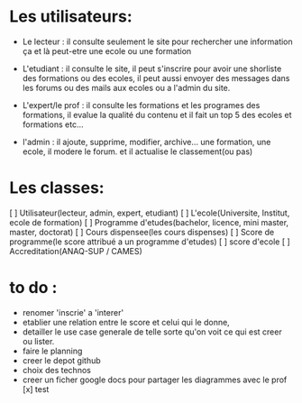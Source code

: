 # Les utilisateurs:
- Le lecteur : il consulte seulement le site pour rechercher une information ça et là peut-etre une ecole ou une formation
- L'etudiant : il consulte le site, il peut s'inscrire pour avoir une shorliste des formations ou des ecoles, il peut aussi envoyer des messages dans les forums ou des mails aux ecoles ou a l'admin du site.
- L'expert/le prof : il consulte les formations et les programes des formations, il evalue la qualité du contenu et il fait un top 5 des ecoles et formations etc...

- l'admin : il ajoute, supprime, modifier, archive... une formation, une ecole, il modere le forum. et il actualise le classement(ou pas) 

# Les classes:
 [ ] Utilisateur(lecteur, admin, expert, etudiant)
 [ ] L'ecole(Universite, Institut, ecole de formation)
 [ ] Programme d'etudes(bachelor, licence, mini master, master, doctorat)
 [ ] Cours dispensee(les cours dispenses)
 [ ] Score de programme(le score attribué a un programme d'etudes)
 [ ] score d'ecole 
 [ ] Accreditation(ANAQ-SUP / CAMES)

# to do :
- renomer 'inscrie' a 'interer'
- etablier une relation entre le score et celui qui le donne,
- detailler le use case generale de telle sorte qu'on voit ce qui est creer ou lister.
- faire le planning
- creer le depot github
- choix des technos 
- creer un ficher google docs pour partager les diagrammes avec le prof \
[x] test